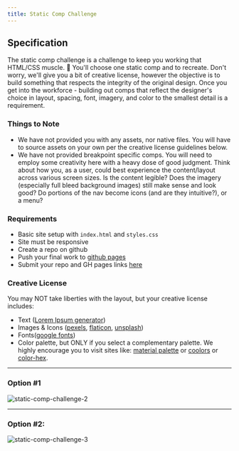 ```yaml
---
title: Static Comp Challenge
---
```


## Specification
The static comp challenge is a challenge to keep you working that HTML/CSS muscle. :muscle: You'll choose one static comp and to recreate. Don't worry, we'll give you a bit of creative license, however the objective is to build something that respects the integrity of the original design. Once you get into the workforce - building out comps that reflect the designer's choice in layout, spacing, font, imagery, and color to the smallest detail is a requirement.

### Things to Note
 - We have not provided you with any assets, nor native files. You will have to source assets on your own per the creative license guidelines below.
 - We have not provided breakpoint specific comps. You will need to employ some creativity here with a heavy dose of good judgment. Think about how you, as a user, could best experience the content/layout across various screen sizes. Is the content legible? Does the imagery (especially full bleed background images) still make sense and look good? Do portions of the nav become icons (and are they intuitive?), or a menu?

### Requirements

  - Basic site setup with `index.html` and `styles.css`
  - Site must be responsive
  - Create a repo on github
  - Push your final work to [github pages](https://pages.github.com/)
  - Submit your repo and GH pages links [here](https://docs.google.com/forms/d/14PYHQEw4MpoAvixC6q9_iz11jI2BPgFBTDyBylcS0lU/edit)

### Creative License
You may NOT take liberties with the layout, but your creative license includes:

* Text ([Lorem Ipsum generator](https://loremipsum.io/ultimate-list-of-lorem-ipsum-generators/))
* Images & Icons ([pexels](https://www.pexels.com), [flaticon](https://www.flaticon.com/), [unsplash](https://unsplash.com/))
* Fonts([google fonts](https://fonts.google.com/))
* Color palette, but ONLY if you select a complementary palette. We highly encourage you to visit sites like: [material palette](https://www.materialpalette.com/) or [coolors](https://coolors.co/) or [color-hex](http://www.color-hex.com/color-palettes/).

***

### Option #1

![static-comp-challenge-2](/assets/images/static-comp-challenge-2.jpg)

***

### Option #2:

![static-comp-challenge-3](/assets/images/static-comp-challenge-3.jpg)
